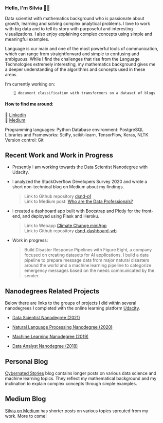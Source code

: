 ### Hello, I'm Silvia 👋👩

Data scientist with mathematics background who is passionate about growth, learning and solving complex analytical problems. I love to work with big data and to tell its story with purposeful and interesting visualizations. I also enjoy explaining complex concepts using simple and meaningful examples.

Language is our main and one of the most powerful tools of communication, which can range from straightforward and simple to confusing and ambiguous. While I find the challenges that rise from the Language Technologies extremely interesting, my mathematics background gives me a deeper understanding of the algorithms and concepts used in these areas. 

 I’m currently working on:
  
        🔸 document classification with transformers on a dataset of blogs

#### How to find me around:
  🔹 [Linkedin](https://www.linkedin.com/in/silviaeonofrei/)  
  🔹 [Medium](https://medium.com/@silviaonofrei) 
  


<!--
**SolanaO/SolanaO** is a ✨ _special_ ✨ repository because its `README.md` (this file) appears on your GitHub profile.

Here are some ideas to get you started:

- 🔭 I’m currently working on ...
- 🌱 I’m currently learning ...
- 👯 I’m looking to collaborate on ...
- 🤔 I’m looking for help with ...
- 💬 Ask me about ...
- 📫 How to reach me: ...
- 😄 Pronouns: ...
- ⚡ Fun fact: ...
-->


Programming languages: Python
Database environment: PostgreSQL
Libraries and Frameworks: SciPy, scikit-learn, TensorFlow, Keras, NLTK 
Version control: Git


## Recent Work and Work in Progress

- Presently I am working towards the Data Scientist Nanodegree with Udacity. 

- I analyzed the StackOverflow Developers Survey 2020 and wrote a short non-technical blog on Medium about my findings.

  > Link to Github repository [dsnd-p1](https://github.com/SolanaO/udacity_ds_p1.git)  
  > Link to Medium post: [Who are the Data Professionals?](https://medium.com/@silviaonofrei/who-are-the-data-professionals-b81456dac51b)

- I created a dashboard app built with Bootstrap and Plotly for the front-end, and deployed using Flask and Heroku. 

  > Link to Webapp [Climate Change miniApp](https://climatechangewbapp.herokuapp.com/)  
  > Link to Github repository [dsnd-dashboard-wb](https://github.com/SolanaO/dsnd-dashboard-wb)

- Work in progress:

  > Build Disaster Response Pipelines with Figure Eight, a company focused on creating datasets for AI applications. I build a data pipeline to prepare message data from major natural disasters around the world and a machine learning pipeline to categorize emergency messages based on the needs communicated by the sender.
      

## Nanodegrees Related Projects

Below there are links to the groups of projects I did within several nanodegrees I completed with the online learning platform [Udacity](https://udacity.com/).

- [Data Scientist Nanodegree (2021)](https://solanao.github.io/) 

- [Natural Language Processing Nanodegree (2020)](https://solanao.github.io/Elements-of-NLP/) 

- [Machine Learning Nanodegree (2019)](https://solanao.github.io/Elements-of-Machine-Learning/) 

- [Data Analyst Nanodegree (2018)](https://solanao.github.io/Exploratory-Data-Analysis/)

## Personal Blog

[Cybernated Stories](https://solanao.github.io/cybernated_stories/) blog contains longer posts on various data science and machine learning topics. They reflect my mathematical background and my inclination to explain complex concepts through simple examples.

## Medium Blog

[Silvia on Medium](https://medium.com/@silviaonofrei) has shorter posts on various topics sprouted from my work. More to come!



